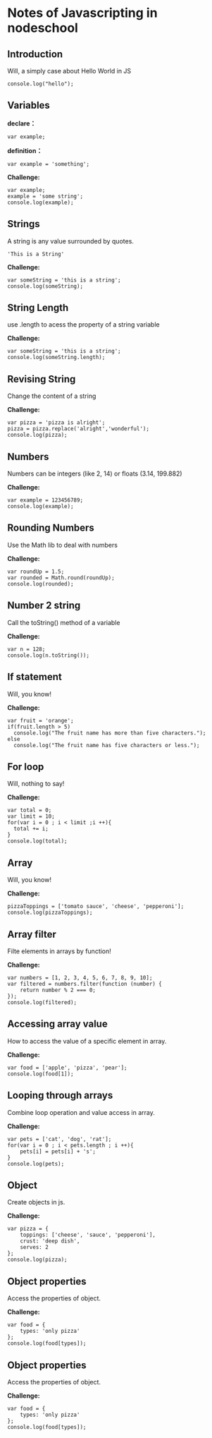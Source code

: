 # Notes of Javascripting in nodeschool

## Introduction
Will, a simply case about Hello World in JS
```
console.log("hello");
```

## Variables
<b>declare：</b> 
```
var example;
```

<b>definition：</b> 
```
var example = 'something';
```

<b>Challenge:</b>

```
var example;
example = 'some string';
console.log(example);
```

## Strings
A string is any value surrounded by quotes.  
```
'This is a String'
```

<b>Challenge:</b>

```
var someString = 'this is a string';
console.log(someString);
```

## String Length
use .length to acess the property of a string variable

<b>Challenge:</b>

```
var someString = 'this is a string';
console.log(someString.length);
```

## Revising String
Change the content of a string

<b>Challenge:</b>

```
var pizza = 'pizza is alright';
pizza = pizza.replace('alright','wonderful');
console.log(pizza);
```

## Numbers
Numbers can be integers (like 2, 14) or floats (3.14, 199.882)

<b>Challenge:</b>

```
var example = 123456789;
console.log(example);
```

## Rounding Numbers
Use the Math lib to deal with numbers

<b>Challenge:</b>

```
var roundUp = 1.5;
var rounded = Math.round(roundUp);
console.log(rounded);
```

## Number 2 string
Call the toString() method of a variable

<b>Challenge:</b>

```
var n = 128;
console.log(n.toString());
```
## If statement
Will, you know!

<b>Challenge:</b>

```
var fruit = 'orange';
if(fruit.length > 5)
  console.log("The fruit name has more than five characters.");
else
  console.log("The fruit name has five characters or less.");
```

## For loop
Will, nothing to say!

<b>Challenge:</b>

```
var total = 0;
var limit = 10;
for(var i = 0 ; i < limit ;i ++){
  total += i;
}
console.log(total);
```

## Array
Will, you know!

<b>Challenge:</b>

```
pizzaToppings = ['tomato sauce', 'cheese', 'pepperoni'];
console.log(pizzaToppings);
```

## Array filter
Filte elements in arrays by function!

<b>Challenge:</b>

```
var numbers = [1, 2, 3, 4, 5, 6, 7, 8, 9, 10];
var filtered = numbers.filter(function (number) {
	return number % 2 === 0;  
});
console.log(filtered);
```

## Accessing array value
How to access the value of a specific element in array.

<b>Challenge:</b>

```
var food = ['apple', 'pizza', 'pear'];  
console.log(food[1]);
```

## Looping through arrays
Combine loop operation and value access in array.

<b>Challenge:</b>

```
var pets = ['cat', 'dog', 'rat'];  
for(var i = 0 ; i < pets.length ; i ++){
	pets[i] = pets[i] + 's';
}
console.log(pets);
```

## Object
Create objects in js.

<b>Challenge:</b>

```
var pizza = {  
    toppings: ['cheese', 'sauce', 'pepperoni'],  
    crust: 'deep dish',  
    serves: 2  
}; 
console.log(pizza);
```

## Object properties
Access the properties of object.

<b>Challenge:</b>

```
var food = {  
    types: 'only pizza'  
}; 
console.log(food[types]);
```

## Object properties
Access the properties of object.

<b>Challenge:</b>

```
var food = {  
    types: 'only pizza'  
}; 
console.log(food[types]);
```






